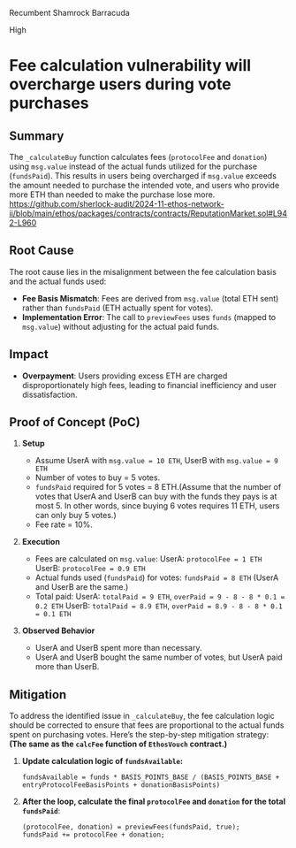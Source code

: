 Recumbent Shamrock Barracuda

High

# Fee calculation vulnerability will overcharge users during vote purchases

## **Summary**
The `_calculateBuy` function calculates fees (`protocolFee` and `donation`) using `msg.value` instead of the actual funds utilized for the purchase (`fundsPaid`). This results in users being overcharged if `msg.value` exceeds the amount needed to purchase the intended vote, and users who provide more ETH than needed to make the purchase lose more.
https://github.com/sherlock-audit/2024-11-ethos-network-ii/blob/main/ethos/packages/contracts/contracts/ReputationMarket.sol#L942-L960

## **Root Cause**
The root cause lies in the misalignment between the fee calculation basis and the actual funds used:
- **Fee Basis Mismatch**: Fees are derived from `msg.value` (total ETH sent) rather than `fundsPaid` (ETH actually spent for votes).
- **Implementation Error**: The call to `previewFees` uses `funds` (mapped to `msg.value`) without adjusting for the actual paid funds.

## **Impact**
  - **Overpayment**: Users providing excess ETH are charged disproportionately high fees, leading to financial inefficiency and user dissatisfaction.

## **Proof of Concept (PoC)**

1. **Setup**
   - Assume UserA with `msg.value = 10 ETH`, UserB with `msg.value = 9 ETH`
   - Number of votes to buy = 5 votes.
   - `fundsPaid` required for 5 votes = 8 ETH.(Assume that the number of votes that UserA and UserB can buy with the funds they pays is at most 5. In other words, since buying 6 votes requires 11 ETH, users can only buy 5 votes.)
   - Fee rate = 10%.

2. **Execution**
   - Fees are calculated on `msg.value`:
   UserA: `protocolFee = 1 ETH`
   UserB: `protocolFee = 0.9 ETH`
   - Actual funds used (`fundsPaid`) for votes:
     `fundsPaid = 8 ETH` (UserA and UserB are the same.)
   - Total paid:
   UserA: `totalPaid = 9 ETH`, `overPaid = 9 - 8 - 8 * 0.1 = 0.2 ETH`
   UserB: `totalPaid = 8.9 ETH`, `overPaid = 8.9 - 8 - 8 * 0.1 = 0.1 ETH`


3. **Observed Behavior**
   - UserA and UserB spent more than necessary.
   - UserA and UserB bought the same number of votes, but UserA paid more than UserB.

## **Mitigation**

To address the identified issue in `_calculateBuy`, the fee calculation logic should be corrected to ensure that fees are proportional to the actual funds spent on purchasing votes. Here’s the step-by-step mitigation strategy:
**(The same as the `calcFee` function of `EthosVouch` contract.)**

1. **Update calculation logic of `fundsAvailable`:**
     ```solidity
     fundsAvailable = funds * BASIS_POINTS_BASE / (BASIS_POINTS_BASE + entryProtocolFeeBasisPoints + donationBasisPoints)
     ```
2. **After the loop, calculate the final `protocolFee` and `donation` for the total `fundsPaid`**:
     ```solidity
     (protocolFee, donation) = previewFees(fundsPaid, true);
     fundsPaid += protocolFee + donation;
     ```

